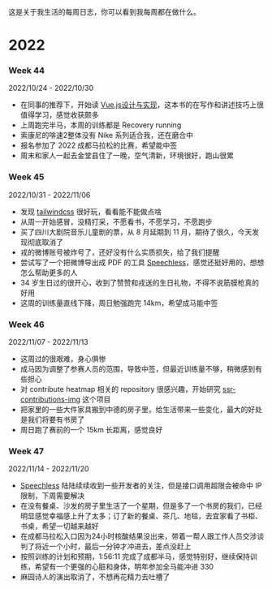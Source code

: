 
这是关于我生活的每周日志，你可以看到我每周都在做什么。

# 2022

### Week 44 
2022/10/24 - 2022/10/30
- 在同事的推荐下，开始读 [Vue.js设计与实现](https://weread.qq.com/web/bookDetail/c5c32170813ab7177g0181ae)，这本书的在写作和讲述技巧上很值得学习，感觉收获颇多
- 上周跑完半马，本周的训练都是 Recovery running
- 索康尼的啡速2整体没有 Nike 系列适合我，还在磨合中
- 报名参加了 2022 成都马拉松的比赛，希望能中签
- 周末和家人一起去金堂县住了一晚，空气清新，环境很好，跑山很累

### Week 45
2022/10/31 - 2022/11/06
- 发现 [tailwindcss](https://tailwindcss.com/) 很好玩，看看能不能做点啥
- 从周一开始感冒，没精打采，不愿看书，不愿学习，不愿跑步
- 买了四川大剧院音乐儿童剧的票，从 8 月延期到 11 月，期待了很久，今天发现彻底取消了
- 戎的微博账号被炸号了，还好没有什么实质损失，给了我们提醒
- 尝试写了一个把微博导出成 PDF 的工具 [Speechless](https://github.com/meterscao/Speechless)，感觉还挺好用的，想想怎么帮助更多的人
- 34 岁生日过的很开心，收到了赞赞和戎送的生日礼物，不得不说筋膜枪真的好用
- 这周的训练量直线下降，周日勉强跑完 14km，希望成马能中签

### Week 46
2022/11/07 - 2022/11/13
- 这周过的很艰难，身心俱惨
- 成马因为调整了参赛人员的范围，导致中签，但最近训练量不够，稍微感到有些担心
- 对 contribute heatmap 相关的 repository 很感兴趣，开始研究 [ssr-contributions-img](https://github.com/CatsJuice/ssr-contributions-img) 这个项目
- 把家里的一些大件家具搬到中德的房子里，给生活带来一些变化，最大的好处是我们将要有书房了
- 周日跑了赛前的一个 15km 长距离，感觉良好

### Week 47
2022/11/14 - 2022/11/20
- [Speechless](https://github.com/meterscao/Speechless) 陆陆续续收到一些开发者的关注，但是接口调用超限会被命中 IP 限制，下周需要解决
- 在没有餐桌、沙发的房子里生活了一个星期，但是多了一个书房的我们，已经明显感觉幸福感上升了太多；订了新的餐桌、茶几、地毯，去宜家看了书柜、书桌，希望一切越来越好
- 在成都马拉松入口因为24小时核酸结果没出来，带着一帮人跟工作人员交涉谈判了将近一个小时，最后一分钟才冲进去，差点没赶上
- 按照训练的计划和预期，1:56:11 完成了成都半马，感觉特别好，继续保持训练，希望有一个更强的心脏和身体，明年参加全马能冲进 330
- 麻园诗人的演出取消了，不想再花精力去吐槽了
